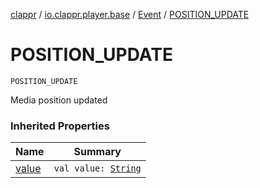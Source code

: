 [clappr](../../index.md) / [io.clappr.player.base](../index.md) / [Event](index.md) / [POSITION_UPDATE](./-p-o-s-i-t-i-o-n_-u-p-d-a-t-e.md)

# POSITION_UPDATE

`POSITION_UPDATE`

Media position updated

### Inherited Properties

| Name | Summary |
|---|---|
| [value](value.md) | `val value: `[`String`](https://kotlinlang.org/api/latest/jvm/stdlib/kotlin/-string/index.html) |
